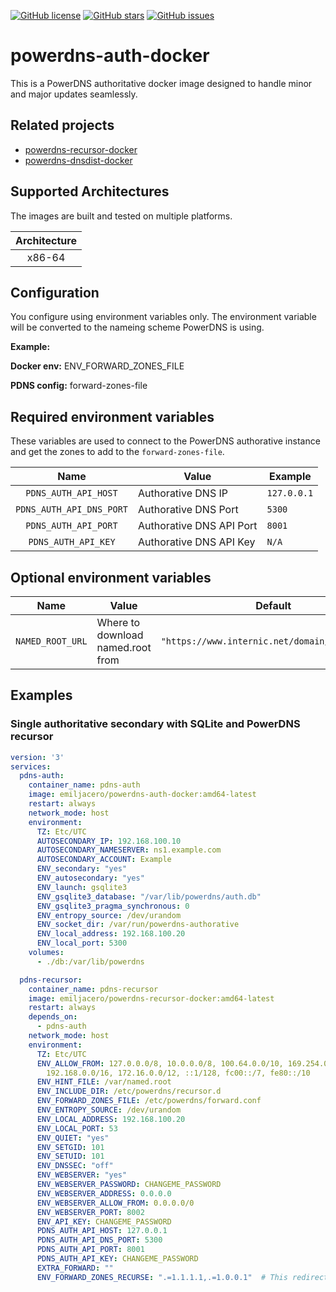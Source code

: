 [![GitHub license](https://img.shields.io/github/license/emil-jacero/powerdns-recursor-docker)](https://github.com/emil-jacero/powerdns-recursor-docker/blob/master/LICENSE) [![GitHub stars](https://img.shields.io/github/stars/emil-jacero/powerdns-recursor-docker)](https://github.com/emil-jacero/powerdns-recursor-docker/stargazers) [![GitHub issues](https://img.shields.io/github/issues/emil-jacero/powerdns-recursor-docker)](https://github.com/emil-jacero/powerdns-recursor-docker/issues)

# powerdns-auth-docker

This is a PowerDNS authoritative docker image designed to handle minor and major updates seamlessly.

## Related projects

- [powerdns-recursor-docker](https://github.com/emil-jacero/powerdns-recursor-docker)
- [powerdns-dnsdist-docker](https://github.com/emil-jacero/powerdns-dnsdist-docker)

## Supported Architectures

The images are built and tested on multiple platforms.

| Architecture |
| :----: |
| x86-64 |

## Configuration

You configure using environment variables only. The environment variable will be converted to the nameing scheme PowerDNS is using.

**Example:**

**Docker env:** ENV_FORWARD_ZONES_FILE

**PDNS config:** forward-zones-file

## Required environment variables

These variables are used to connect to the PowerDNS authorative instance and get the zones to add to the `forward-zones-file`.

| Name | Value | Example |
| :----: | --- | --- |
| `PDNS_AUTH_API_HOST` | Authorative DNS IP | `127.0.0.1` |
| `PDNS_AUTH_API_DNS_PORT` | Authorative DNS Port | `5300` |
| `PDNS_AUTH_API_PORT` | Authorative DNS API Port | `8001` |
| `PDNS_AUTH_API_KEY` | Authorative DNS API Key | `N/A` |

## Optional environment variables

| Name | Value | Default |
| :----: | --- | --- |
| `NAMED_ROOT_URL` | Where to download named.root from | `"https://www.internic.net/domain/named.root"` |

## Examples

### Single authoritative secondary with SQLite and PowerDNS recursor

```yaml
version: '3'
services:
  pdns-auth:
    container_name: pdns-auth
    image: emiljacero/powerdns-auth-docker:amd64-latest
    restart: always
    network_mode: host
    environment:
      TZ: Etc/UTC
      AUTOSECONDARY_IP: 192.168.100.10
      AUTOSECONDARY_NAMESERVER: ns1.example.com
      AUTOSECONDARY_ACCOUNT: Example
      ENV_secondary: "yes"
      ENV_autosecondary: "yes"
      ENV_launch: gsqlite3
      ENV_gsqlite3_database: "/var/lib/powerdns/auth.db"
      ENV_gsqlite3_pragma_synchronous: 0
      ENV_entropy_source: /dev/urandom
      ENV_socket_dir: /var/run/powerdns-authorative
      ENV_local_address: 192.168.100.20
      ENV_local_port: 5300
    volumes:
      - ./db:/var/lib/powerdns

  pdns-recursor:
    container_name: pdns-recursor
    image: emiljacero/powerdns-recursor-docker:amd64-latest
    restart: always
    depends_on:
      - pdns-auth
    network_mode: host
    environment:
      TZ: Etc/UTC
      ENV_ALLOW_FROM: 127.0.0.0/8, 10.0.0.0/8, 100.64.0.0/10, 169.254.0.0/16,
        192.168.0.0/16, 172.16.0.0/12, ::1/128, fc00::/7, fe80::/10
      ENV_HINT_FILE: /var/named.root
      ENV_INCLUDE_DIR: /etc/powerdns/recursor.d
      ENV_FORWARD_ZONES_FILE: /etc/powerdns/forward.conf
      ENV_ENTROPY_SOURCE: /dev/urandom
      ENV_LOCAL_ADDRESS: 192.168.100.20
      ENV_LOCAL_PORT: 53
      ENV_QUIET: "yes"
      ENV_SETGID: 101
      ENV_SETUID: 101
      ENV_DNSSEC: "off"
      ENV_WEBSERVER: "yes"
      ENV_WEBSERVER_PASSWORD: CHANGEME_PASSWORD
      ENV_WEBSERVER_ADDRESS: 0.0.0.0
      ENV_WEBSERVER_ALLOW_FROM: 0.0.0.0/0
      ENV_WEBSERVER_PORT: 8002
      ENV_API_KEY: CHANGEME_PASSWORD
      PDNS_AUTH_API_HOST: 127.0.0.1
      PDNS_AUTH_API_DNS_PORT: 5300
      PDNS_AUTH_API_PORT: 8001
      PDNS_AUTH_API_KEY: CHANGEME_PASSWORD
      EXTRA_FORWARD: ""
      ENV_FORWARD_ZONES_RECURSE: ".=1.1.1.1,.=1.0.0.1"  # This redirect all other queries
```
